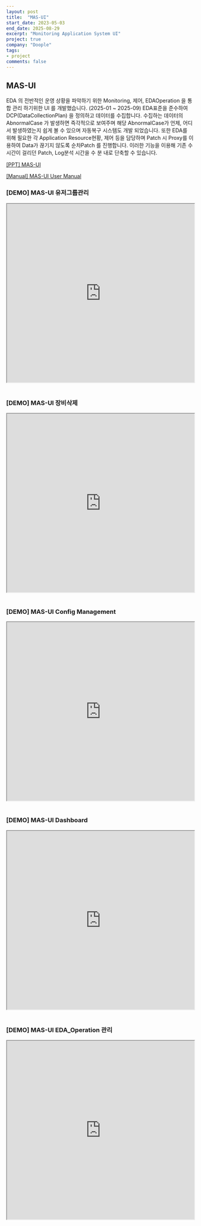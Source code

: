 ```yaml
---
layout: post
title:  "MAS-UI"
start_date: 2023-05-03
end_date: 2025-08-29
excerpt: "Monitoring Application System UI"
project: true
company: "Doople"
tags:
- project
comments: false
---
```


## MAS-UI

EDA 의 전반적인 운영 상황을 파악하기 위한 Monitoring, 제어, EDAOperation 을 통합 관리 하기위한 UI 를 개발했습니다. (2025-01 ~ 2025-09) EDA표준을 준수하여 DCP(DataCollectionPlan) 을 정의하고 데이터를 수집합니다. 수집하는 데이터의 AbnormalCase 가 발생하면 즉각적으로 보여주며 해당 AbnormalCase가 언제, 어디서 발생하였는지 쉽게 볼 수 있으며 자동복구 시스템도 개발 되었습니다. 또한 EDA를 위해 필요한 각 Application Resource현황, 제어 등을 담당하며 Patch 시 Proxy를 이용하여 Data가 끊기지 않도록 순차Patch 를 진행합니다.
이러한 기능을 이용해 기존 수 시간이 걸리던 Patch, Log분석 시간을 수 분 내로 단축할 수 있습니다.

<!-- ![MAS-UI Dashboard](/assets/img/dashboard.png)

![MAS-UI Application Information](/assets/img/ApplicationInformation.png)

EDA(반도체 장비 표준 통신) 을 이용한 데이터 전송 과정에서 의 데이터 흐름을 파악, User그룹관리, Instance Config 관리, Abnormal History 관리, HA Proxy 관리, Rest API 를 이용한 통합 모니터링 UI 시스템 개발

기존에 Abnormal Case 파악 하려면 하나하나 각 Consumer의 서버 접속 후 Log 비교 하며 찾아야 하던 일 사라지고 한눈에 볼수 있게 됨.

기존에 없던 EDA 현황 파악 가능, Newdata 전송상태 파악 가능, Abnormal Case 현황 파악 가능, Application, Server 의 Resource 현황 파악 가능, SessionRecovery 기능 개발, -->

[[PPT] MAS-UI](/assets/pdf/MAS-UI.pdf)


[[Manual] MAS-UI User Manual](/document/Infini-A%20MAS%20UI%20User%20Manual.docx)
<div style="margin-bottom:40px;">
  <h3>[DEMO] MAS-UI 유저그룹관리</h3>
  <iframe 
    src="https://drive.google.com/file/d/12k7vGIQmgyQ3JH2A6F5SWy9CAhblmj7O/preview" 
    width="100%" 
    height="480" 
    allow="autoplay">
  </iframe>
</div>

<div style="margin-bottom:40px;">
  <h3>[DEMO] MAS-UI 장비삭제</h3>
  <iframe 
    src="https://drive.google.com/file/d/18KuHebHv0QSS-LsrzwoNNUaDH1TQ90ON/preview" 
    width="100%" 
    height="480" 
    allow="autoplay">
  </iframe>
</div>

<div style="margin-bottom:40px;">
  <h3>[DEMO] MAS-UI Config Management</h3>
  <iframe 
    src="https://drive.google.com/file/d/1H_BXZnDaA_ChSk9ef0nuVxX9XqoLPc9c/preview" 
    width="100%" 
    height="480" 
    allow="autoplay">
  </iframe>
</div>

<div style="margin-bottom:40px;">
  <h3>[DEMO] MAS-UI Dashboard</h3>
  <iframe 
    src="https://drive.google.com/file/d/1esdwtXtaRn0z-JLUJuof9P_soPZQdMgQ/preview" 
    width="100%" 
    height="480" 
    allow="autoplay">
  </iframe>
</div>

<div style="margin-bottom:40px;">
  <h3>[DEMO] MAS-UI EDA_Operation 관리</h3>
  <iframe 
    src="https://drive.google.com/file/d/1GyzCFzy51_M-V5EwJYFf_AnCZMeWii50/preview" 
    width="100%" 
    height="480" 
    allow="autoplay">
  </iframe>
</div>

<!-- [[DEMO] MAS-UI 장비삭제](/assets/video/MAS-UI장비삭제.mp4)

[[DEMO] MAS-UI Config Management](/assets/video/MAS-UIConfig_Management.mp4)

[[DEMO] MAS-UI Dashboard](/assets/video/MAS-UIDashboard.mp4)

[[DEMO] MAS-UI EDA_Operation](/assets/video/MAS-UIEDA_Operation.mp4) -->